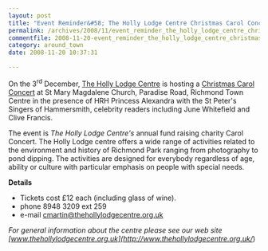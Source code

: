 ```yaml
---
layout: post
title: "Event Reminder&#58; The Holly Lodge Centre Christmas Carol Concert"
permalink: /archives/2008/11/event_reminder_the_holly_lodge_centre_christmas_ca.html
commentfile: 2008-11-20-event_reminder_the_holly_lodge_centre_christmas_ca
category: around_town
date: 2008-11-20 10:37:31

---
```


On the 3<sup>rd</sup> December, [The Holly Lodge Centre](http://www.thehollylodgecentre.org.uk/) is hosting a [Christmas Carol Concert](https://stmargarets.london/event/concert/200705142007) at St Mary Magdalene Church, Paradise Road, Richmond Town Centre in the presence of HRH Princess Alexandra with the St Peter's Singers of Hammersmith, celebrity readers including June Whitefield and Clive Francis.

The event is *The Holly Lodge Centre's* annual fund raising charity Carol Concert. The Holly Lodge centre offers a wide range of activities related to the environment and history of Richmond Park ranging from photography to pond dipping. The activities are designed for everybody regardless of age, ability or culture with particular emphasis on people with special needs.

**Details**

-   Tickets cost £12 each (including glass of wine).
-   phone 8948 3209 ext 259
-   e-mail <cmartin@thehollylodgecentre.org.uk>

<em>For general information about the centre please see our web site [www.thehollylodgecentre.org.uk](http://www.thehollylodgecentre.org.uk/</em>)
